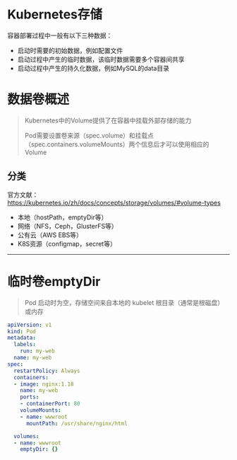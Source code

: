# Kubernetes存储

容器部署过程中一般有以下三种数据： 
- 启动时需要的初始数据，例如配置文件 
- 启动过程中产生的临时数据，该临时数据需要多个容器间共享
- 启动过程中产生的持久化数据，例如MySQL的data目录

# 数据卷概述

>Kubernetes中的Volume提供了在容器中挂载外部存储的能力 
>
>Pod需要设置卷来源（spec.volume）和挂载点（spec.containers.volumeMounts）两个信息后才可以使用相应的Volume 

## 分类

官方文献：https://kubernetes.io/zh/docs/concepts/storage/volumes/#volume-types

- 本地（hostPath，emptyDir等） 
- 网络（NFS，Ceph，GlusterFS等）
- 公有云（AWS EBS等） 
- K8S资源（configmap，secret等）

---
# 临时卷emptyDir

>Pod 启动时为空，存储空间来自本地的 kubelet 根目录（通常是根磁盘）或内存

```yaml
apiVersion: v1
kind: Pod
metadata:
  labels:
    run: my-web
  name: my-web
spec:
  restartPolicy: Always
  containers:
  - image: nginx:1.18
    name: my-web
    ports:
    - containerPort: 80
    volumeMounts:
    - name: wwwroot
      mountPath: /usr/share/nginx/html

  volumes:
  - name: wwwroot
    emptyDir: {}
```
